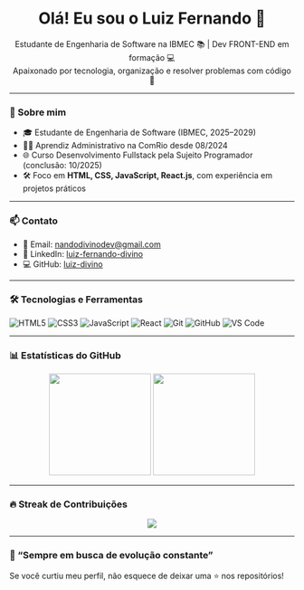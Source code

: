 <h1 align="center">Olá! Eu sou o Luiz Fernando 👋</h1>

<p align="center">
  Estudante de Engenharia de Software na IBMEC 📚 | Dev FRONT-END em formação 💻 <br>
  Apaixonado por tecnologia, organização e resolver problemas com código 🚀
</p>

---

### 🧠 Sobre mim

- 🎓 Estudante de Engenharia de Software (IBMEC, 2025–2029)  
- 👨‍💼 Aprendiz Administrativo na ComRio desde 08/2024  
- 🌐 Curso Desenvolvimento Fullstack pela Sujeito Programador (conclusão: 10/2025)  
- 🛠️ Foco em **HTML, CSS, JavaScript, React.js**, com experiência em projetos práticos

---

### 📫 Contato

- 📧 Email: [nandodivinodev@gmail.com](mailto:nandodivinodev@gmail.com)  
- 💼 LinkedIn: [luiz-fernando-divino](https://linkedin.com/in/luiz-fernando-divino-55598435b)  
- 💻 GitHub: [luiz-divino](https://github.com/luiz-divino)

---

### 🛠️ Tecnologias e Ferramentas

![HTML5](https://img.shields.io/badge/-HTML5-E34F26?logo=html5&logoColor=fff&style=flat)
![CSS3](https://img.shields.io/badge/-CSS3-1572B6?logo=css3&logoColor=fff&style=flat)
![JavaScript](https://img.shields.io/badge/-JavaScript-F7DF1E?logo=javascript&logoColor=000&style=flat)
![React](https://img.shields.io/badge/-React-61DAFB?logo=react&logoColor=000&style=flat)
![Git](https://img.shields.io/badge/-Git-F05032?logo=git&logoColor=fff&style=flat)
![GitHub](https://img.shields.io/badge/-GitHub-181717?logo=github&logoColor=fff&style=flat)
![VS Code](https://img.shields.io/badge/-VSCode-007ACC?logo=visual-studio-code&logoColor=fff&style=flat)

---

### 📊 Estatísticas do GitHub

<div align="center">
  <img height="180em" src="https://github-readme-stats.vercel.app/api?username=luiz-divino&show_icons=true&theme=dracula&count_private=true&hide=prs&include_all_commits=true" />
  <img height="180em" src="https://github-readme-stats.vercel.app/api/top-langs/?username=luiz-divino&layout=compact&langs_count=8&theme=dracula"/>
</div>

---

### 🔥 Streak de Contribuições

<p align="center">
  <img src="https://streak-stats.demolab.com?user=luiz-divino&theme=dracula&hide_border=false"/>
</p>

---

### 🚀 “Sempre em busca de evolução constante”

Se você curtiu meu perfil, não esquece de deixar uma ⭐ nos repositórios!

